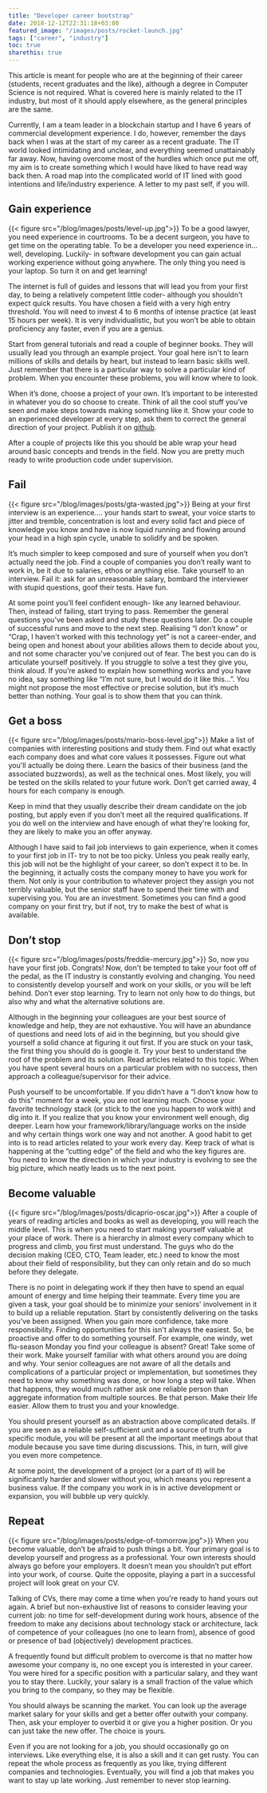```yaml
---
title: "Developer career bootstrap"
date: 2018-12-12T22:31:18+03:00
featured_image: "/images/posts/rocket-launch.jpg"
tags: ["career", "industry"]
toc: true
sharethis: true
---
```

This article is meant for people who are at the beginning of their career (students, recent graduates and the like), although a degree in Computer Science is not required. What is covered here is mainly related to the IT industry, but most of it should apply elsewhere, as the general principles are the same.

Currently, I am a team leader in a blockchain startup and I have 6 years of commercial development experience. I do, however, remember the days back when I was at the start of my career as a recent graduate. The IT world looked intimidating and unclear, and everything seemed unattainably far away. Now, having overcome most of the hurdles which once put me off, my aim is to create something which I would have liked to have read way back then. A road map into the complicated world of IT lined with good intentions and life/industry experience. A letter to my past self, if you will.

## Gain experience
{{< figure src="/blog/images/posts/level-up.jpg">}}
To be a good lawyer, you need experience in courtrooms. To be a decent surgeon, you have to get time on the operating table. To be a developer you need experience in... well, developing. Luckily- in software development you can gain actual working experience without going anywhere. The only thing you need is your laptop. So turn it on and get learning!
	
The internet is full of guides and lessons that will lead you from your first day, to being a relatively competent little coder- although you shouldn't expect quick results. You have chosen a field with a very high entry threshold. You will need to invest 4 to 6 months of intense practice (at least 15 hours per week). It is very individualistic, but you won’t be able to obtain proficiency any faster, even if you are a genius.

Start from general tutorials and read a couple of beginner books. They will usually lead you through an example project. Your goal here isn't to learn millions of skills and details by heart, but instead to learn basic skills well. Just remember that there is a particular way to solve a particular kind of problem. When you encounter these problems, you will know where to look.

When it’s done, choose a project of your own. It’s important to be interested in whatever you do so choose to create. Think of all the cool stuff you’ve seen and make steps towards making something like it. Show your code to an experienced developer at every step, ask them to correct the general direction of your project. Publish it on [github](https://github.com/).

After a couple of projects like this you should be able wrap your head around basic concepts and trends in the field. Now you are pretty much ready to write production code under supervision.

## Fail
{{< figure src="/blog/images/posts/gta-wasted.jpg">}}
Being at your first interview is an experience.... your hands start to sweat, your voice starts to jitter and tremble, concentration is lost and every solid fact and piece of knowledge you know and have is now liquid running and flowing around your head in a high spin cycle, unable to solidify and be spoken.
	
It’s much simpler to keep composed and sure of yourself when you don’t actually need the job. Find a couple of companies you don’t really want to work in, be it due to salaries, ethos or anything else. Take yourself to an interview. Fail it: ask for an unreasonable salary, bombard the interviewer with stupid questions, goof their tests. Have fun.

At some point you’ll feel confident enough- like any learned behaviour. Then, instead of failing, start trying to pass. Remember the general questions you’ve been asked and study these questions later. Do a couple of successful runs and move to the next step. Realising “I don’t know” or “Crap, I haven't worked with this technology yet” is not a career-ender, and being open and honest about your abilities allows them to decide about you, and not some character you've conjured out of fear. The best you can do is articulate yourself positively. If you struggle to solve a test they give you, think aloud. If you’re asked to explain how something works and you have no idea, say something like “I’m not sure, but I would do it like this...”. You might not propose the most effective or precise solution, but it’s much better than nothing. Your goal is to show them that you can think.

## Get a boss
{{< figure src="/blog/images/posts/mario-boss-level.jpg">}}
Make a list of companies with interesting positions and study them. Find out what exactly each company does and what core values it possesses. Figure out what you'll actually be doing there. Learn the basics of their business (and the associated buzzwords), as well as the technical ones. Most likely, you will be tested on the skills related to your future work. Don’t get carried away, 4 hours for each company is enough.

Keep in mind that they usually describe their dream candidate on the job posting, but apply even if you don’t meet all the required qualifications. If you do well on the interview and have enough of what they're looking for, they are likely to make you an offer anyway.

Although I have said to fail job interviews to gain experience, when it comes to your first job in IT- try to not be too picky. Unless you peak really early, this job will not be the highlight of your career, so don’t expect it to be. In the beginning, it actually costs the company money to have you work for them. Not only is your contribution to whatever project they assign you not terribly valuable, but the senior staff have to spend their time with and supervising you. You are an investment. Sometimes you can find a good company on your first try, but if not, try to make the best of what is available. 

## Don’t stop
{{< figure src="/blog/images/posts/freddie-mercury.jpg">}}
So, now you have your first job. Congrats! 
Now, don't be tempted to take your foot off of the pedal, as the IT industry is constantly evolving and changing. You need to consistently develop yourself and work on your skills, or you will be left behind. Don’t ever stop learning.  Try to learn not only how to do things, but also why and what the alternative solutions are. 

Although in the beginning your colleagues are your best source of knowledge and help, they are not exhaustive. You will have an abundance of questions and need lots of aid in the beginning, but you should give yourself a solid chance at figuring it out first. If you are stuck on your task, the first thing you should do is google it. Try your best to understand the root of the problem and its solution. Read articles related to this topic. When you have spent several hours on a particular problem with no success, then approach a colleague/supervisor for their advice. 

Push yourself to be uncomfortable. If you didn’t have a “I don’t know how to do this” moment for a week, you are not learning much. Choose your favorite technology stack (or stick to the one you happen to work with) and dig into it. If you realize that you know your environment well enough, dig deeper. Learn how your framework/library/language works on the inside and why certain things work one way and not another. A good habit to get into is to read articles related to your work every day. Keep track of what is happening at the “cutting edge” of the field and who the key figures are. You need to know the direction in which your industry is evolving to see the big picture, which neatly leads us to the next point.

## Become valuable
{{< figure src="/blog/images/posts/dicaprio-oscar.jpg">}}
After a couple of years of reading articles and books as well as developing, you will reach the middle level. This is when you need to start making yourself valuable at your place of work. There is a hierarchy in almost every company which to progress and climb, you first must understand. The guys who do the decision making (CEO, CTO, Team leader, etc.) need to know the most about their field of responsibility, but they can only retain and do so much before they delegate.

There is no point in delegating work if they then have to spend an equal amount of energy and time helping their teammate. Every time you are given a task, your goal should be to minimize your seniors' involvement in it to build up a reliable reputation. Start by consistently delivering on the tasks you’ve been assigned. When you gain more confidence, take more responsibility. Finding opportunities for this isn't always the easiest. So, be proactive and offer to do something yourself. For example, one windy, wet flu-season Monday you find your colleague is absent? Great! Take some of their work. Make yourself familiar with what others around you are doing and why. Your senior colleagues are not aware of all the details and complications of a particular project or implementation, but sometimes they need to know why something was done, or how long a step will take. When that happens, they would much rather ask one reliable person than aggregate information from multiple sources. Be that person. Make their life easier. Allow them to trust you and your knowledge.

You should present yourself as an abstraction above complicated details. If you are seen as a reliable self-sufficient unit and a source of truth for a specific module, you will be present at all the important meetings about that module because you save time during discussions. This, in turn, will give you even more competence.

At some point, the development of a project (or a part of it) will be significantly harder and slower without you, which means you represent a business value. If the company you work in is in active development or expansion, you will bubble up very quickly. 

## Repeat
{{< figure src="/blog/images/posts/edge-of-tomorrow.jpg">}}
When you become valuable, don’t be afraid to push things a bit. Your primary goal is to develop yourself and progress as a professional. Your own interests should always go before your employers. It doesn’t mean you shouldn’t put effort into your work, of course. Quite the opposite, playing a part in a successful project will look great on your CV.

Talking of CVs, there may come a time when you're ready to hand yours out again. A brief but non-exhaustive list of reasons to consider leaving your current job: no time for self-development during work hours, absence of the freedom to make any decisions about technology stack or architecture, lack of competence of your colleagues (no one to learn from), absence of good or presence of bad (objectively) development practices. 

A frequently found but difficult problem to overcome is that no matter how awesome your company is, no one except you is interested in your career. You were hired for a specific position with a particular salary, and they want you to stay there. Luckily, your salary is a small fraction of the value which you bring to the company, so they may be flexible. 

You should always be scanning the market. You can look up the average market salary for your skills and get a better offer outwith your company. Then, ask your employer to overbid it or give you a higher position. Or you can just take the new offer. The choice is yours.

Even if you are not looking for a job, you should occasionally go on interviews. Like everything else, it is also a skill and it can get rusty. You can repeat the whole process as frequently as you like, trying different companies and technologies. Eventually, you will find a job that makes you want to stay up late working. Just remember to never stop learning.
